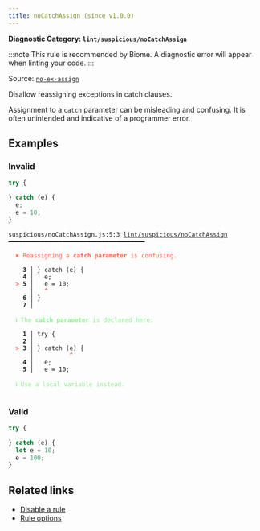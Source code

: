 ```yaml
---
title: noCatchAssign (since v1.0.0)
---
```


**Diagnostic Category: `lint/suspicious/noCatchAssign`**

:::note
This rule is recommended by Biome. A diagnostic error will appear when linting your code.
:::

Source: <a href="https://eslint.org/docs/latest/rules/no-ex-assign" target="_blank"><code>no-ex-assign</code></a>

Disallow reassigning exceptions in catch clauses.

Assignment to a `catch` parameter can be misleading and confusing.
It is often unintended and indicative of a programmer error.

## Examples

### Invalid

```jsx
try {

} catch (e) {
  e;
  e = 10;
}
```

<pre class="language-text"><code class="language-text">suspicious/noCatchAssign.js:5:3 <a href="https://biomejs.dev/linter/rules/no-catch-assign">lint/suspicious/noCatchAssign</a> ━━━━━━━━━━━━━━━━━━━━━━━━━━━━━━━━━━━━━━

<strong><span style="color: Tomato;">  </span></strong><strong><span style="color: Tomato;">✖</span></strong> <span style="color: Tomato;">Reassigning a </span><span style="color: Tomato;"><strong>catch parameter</strong></span><span style="color: Tomato;"> is confusing.</span>
  
    <strong>3 │ </strong>} catch (e) {
    <strong>4 │ </strong>  e;
<strong><span style="color: Tomato;">  </span></strong><strong><span style="color: Tomato;">&gt;</span></strong> <strong>5 │ </strong>  e = 10;
   <strong>   │ </strong>  <strong><span style="color: Tomato;">^</span></strong>
    <strong>6 │ </strong>}
    <strong>7 │ </strong>
  
<strong><span style="color: lightgreen;">  </span></strong><strong><span style="color: lightgreen;">ℹ</span></strong> <span style="color: lightgreen;">The </span><span style="color: lightgreen;"><strong>catch parameter</strong></span><span style="color: lightgreen;"> is declared here:</span>
  
    <strong>1 │ </strong>try {
    <strong>2 │ </strong>
<strong><span style="color: Tomato;">  </span></strong><strong><span style="color: Tomato;">&gt;</span></strong> <strong>3 │ </strong>} catch (e) {
   <strong>   │ </strong>         <strong><span style="color: Tomato;">^</span></strong>
    <strong>4 │ </strong>  e;
    <strong>5 │ </strong>  e = 10;
  
<strong><span style="color: lightgreen;">  </span></strong><strong><span style="color: lightgreen;">ℹ</span></strong> <span style="color: lightgreen;">Use a local variable instead.</span>
  
</code></pre>

### Valid

```jsx
try {

} catch (e) {
  let e = 10;
  e = 100;
}
```

## Related links

- [Disable a rule](/linter/#disable-a-lint-rule)
- [Rule options](/linter/#rule-options)

